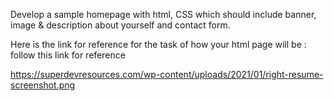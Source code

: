 Develop a
sample homepage with html, CSS which should include banner, image & description about yourself
and contact form.

Here is the link for reference for the task of how your html page will be : 
 follow this link for reference 


https://superdevresources.com/wp-content/uploads/2021/01/right-resume-screenshot.png
 
